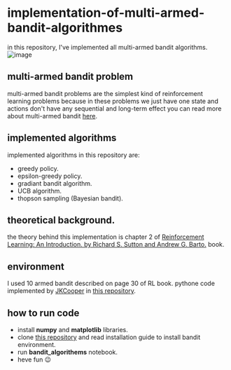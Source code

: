 # implementation-of-multi-armed-bandit-algorithmes
in this repository, I've implemented all multi-armed bandit algorithms.
![image](https://user-images.githubusercontent.com/74808396/183279939-d8e669c5-51cc-4308-8d81-ae6b092abbff.png)


## multi-armed bandit problem 
multi-armed bandit problems are the simplest kind of reinforcement learning problems because in these problems we just have one state and actions don't have any sequential and long-term effect you can read more about multi-armed bandit [here](https://towardsdatascience.com/solving-the-multi-armed-bandit-problem-b72de40db97c).
## implemented algorithms
implemented algorithms in this repository are:
- greedy policy.
- epsilon-greedy policy.
- gradiant bandit algorithm.
- UCB algorithm.
- thopson sampling (Bayesian  bandit).
## theoretical background.
the theory behind this implementation is chapter 2 of  [Reinforcement Learning: An Introduction. by Richard S. Sutton and Andrew G. Barto.](http://incompleteideas.net/book/the-book-2nd.html) book.
## environment
I used 10 armed bandit described on page 30 of RL book.
pythone code implemented by [JKCooper](https://github.com/JKCooper2) in [this repository](https://github.com/JKCooper2/gym-bandits).
## how to run code
- install **numpy** and **matplotlib** libraries.
- clone [this repository](https://github.com/JKCooper2/gym-bandits) and read installation guide to install bandit environment.
- run **bandit_algorithems** notebook.
- heve fun :wink:
